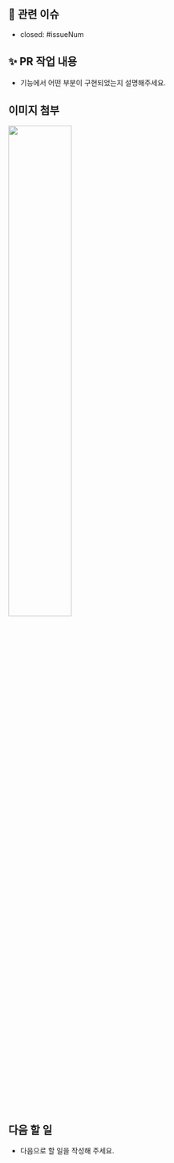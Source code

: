 ## 📌 관련 이슈

- closed: #issueNum

## ✨ PR 작업 내용

- 기능에서 어떤 부분이 구현되었는지 설명해주세요.
<!-- 수정/추가한 내용을 적어주세요. -->

## 이미지 첨부

<img src="파일 주소" width="50%" height="50%">
<br/>

## 다음 할 일

- 다음으로 할 일을 작성해 주세요.